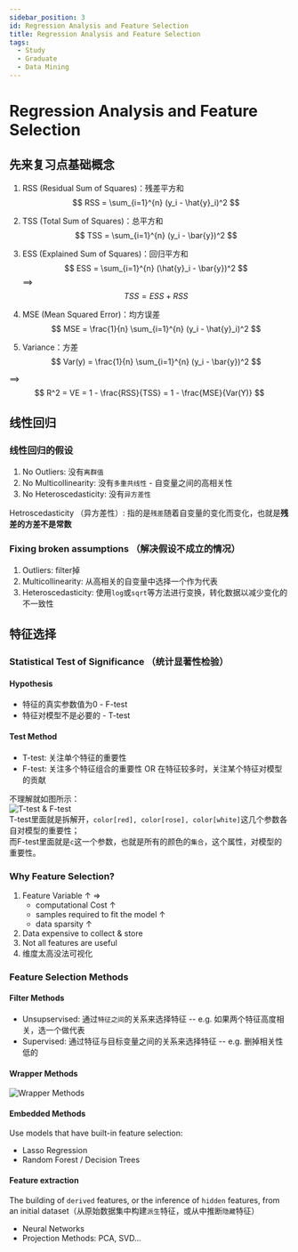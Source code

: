 ```yaml
---
sidebar_position: 3
id: Regression Analysis and Feature Selection
title: Regression Analysis and Feature Selection
tags:
  - Study
  - Graduate
  - Data Mining
---
```


# Regression Analysis and Feature Selection

## 先来复习点基础概念

1. RSS (Residual Sum of Squares)：残差平方和  
    $$
    RSS = \sum_{i=1}^{n} (y_i - \hat{y}_i)^2
    $$

2. TSS (Total Sum of Squares)：总平方和  
    $$
    TSS = \sum_{i=1}^{n} (y_i - \bar{y})^2
    $$

3. ESS (Explained Sum of Squares)：回归平方和  
    $$
    ESS = \sum_{i=1}^{n} (\hat{y}_i - \bar{y})^2
    $$
==> $$TSS = ESS + RSS$$

4. MSE (Mean Squared Error)：均方误差  
    $$
    MSE = \frac{1}{n} \sum_{i=1}^{n} (y_i - \hat{y}_i)^2
    $$

5. Variance：方差  
    $$
    Var(y) = \frac{1}{n} \sum_{i=1}^{n} (y_i - \bar{y})^2
    $$

==> $$ R^2 = VE = 1 - \frac{RSS}{TSS} = 1 - \frac{MSE}{Var(Y)} $$


## 线性回归

### 线性回归的假设

1. No Outliers: 没有`离群值`
2. No Multicollinearity: 没有`多重共线性` - 自变量之间的高相关性
3. No Heteroscedasticity: 没有`异方差性`

Hetroscedasticity （异方差性）: 指的是`残差`随着自变量的变化而变化，也就是**残差的方差不是常数**

### Fixing broken assumptions （解决假设不成立的情况）

1. Outliers: filter掉
2. Multicollinearity: 从高相关的自变量中选择一个作为代表
3. Heteroscedasticity: 使用`log`或`sqrt`等方法进行变换，转化数据以减少变化的不一致性

## 特征选择

### Statistical Test of Significance （统计显著性检验）

#### Hypothesis
- 特征的真实参数值为0 - F-test
- 特征对模型不是必要的 - T-test

#### Test Method
- T-test: 关注单个特征的重要性
- F-test: 关注多个特征组合的重要性 OR 在特征较多时，关注某个特征对模型的贡献

不理解就如图所示：  
![T-test & F-test](https://jcqn.oss-cn-beijing.aliyuncs.com/img_blog/514DM_11.png)  
T-test里面就是拆解开，`color[red], color[rose], color[white]`这几个参数各自对模型的重要性；  
而F-test里面就是`c`这一个参数，也就是所有的颜色的`集合`，这个属性，对模型的重要性。

### Why Feature Selection?
1. Feature Variable ↑ =>  
    - computational Cost ↑
    - samples required to fit the model ↑
    - data sparsity ↑
2. Data expensive to collect & store
3. Not all features are useful
4. 维度太高没法可视化

### Feature Selection Methods

#### Filter Methods
- Unsupservised:  通过`特征之间`的关系来选择特征 -- e.g. 如果两个特征高度相关，选一个做代表
- Supervised: 通过特征与目标变量之间的关系来选择特征 -- e.g. 删掉相关性低的

#### Wrapper Methods

![Wrapper Methods](https://jcqn.oss-cn-beijing.aliyuncs.com/img_blog/514DM_3.png)

#### Embedded Methods
Use models that have built-in feature selection:  
- Lasso Regression
- Random Forest / Decision Trees

#### Feature extraction
The building of `derived` features, or the inference of `hidden` features, from an initial dataset（从原始数据集中构建`派生`特征，或从中推断`隐藏`特征）  
- Neural Networks
- Projection Methods: PCA, SVD...
